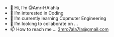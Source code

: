 - 👋 Hi, I’m @Amr-HAlahla
- 👀 I’m interested in Coding
- 🌱 I’m currently learning Copmuter Engineering
- 💞️ I’m looking to collaborate on ...
- 📫 How to reach me ... 3mro7ala7la@gmail.com

<!---
Amr-HAlahla/Amr-HAlahla is a ✨ special ✨ repository because its `README.md` (this file) appears on your GitHub profile.
You can click the Preview link to take a look at your changes.
--->
